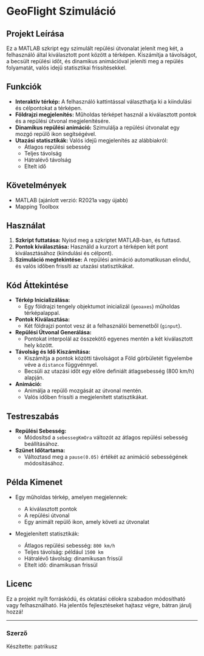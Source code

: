 # GeoFlight Szimuláció

## Projekt Leírása
Ez a MATLAB szkript egy szimulált repülési útvonalat jelenít meg két, a felhasználó által kiválasztott pont között a térképen. Kiszámítja a távolságot, a becsült repülési időt, és dinamikus animációval jeleníti meg a repülés folyamatát, valós idejű statisztikai frissítésekkel.

## Funkciók
- **Interaktív térkép:** A felhasználó kattintással választhatja ki a kiindulási és célpontokat a térképen.
- **Földrajzi megjelenítés:** Műholdas térképet használ a kiválasztott pontok és a repülési útvonal megjelenítésére.
- **Dinamikus repülési animáció:** Szimulálja a repülési útvonalat egy mozgó repülő ikon segítségével.
- **Utazási statisztikák:** Valós idejű megjelenítés az alábbiakról:
  - Átlagos repülési sebesség
  - Teljes távolság
  - Hátralévő távolság
  - Eltelt idő

## Követelmények
- MATLAB (ajánlott verzió: R2021a vagy újabb)
- Mapping Toolbox

## Használat
1. **Szkript futtatása:** Nyisd meg a szkriptet MATLAB-ban, és futtasd.
2. **Pontok kiválasztása:** Használd a kurzort a térképen két pont kiválasztásához (kiindulási és célpont).
3. **Szimuláció megtekintése:** A repülési animáció automatikusan elindul, és valós időben frissíti az utazási statisztikákat.

## Kód Áttekintése
- **Térkép Inicializálása:**
  - Egy földrajzi tengely objektumot inicializál (`geoaxes`) műholdas térképalappal.
- **Pontok Kiválasztása:**
  - Két földrajzi pontot vesz át a felhasználói bemenetből (`ginput`).
- **Repülési Útvonal Generálása:**
  - Pontokat interpolál az összekötő egyenes mentén a két kiválasztott hely között.
- **Távolság és Idő Kiszámítása:**
  - Kiszámítja a pontok közötti távolságot a Föld görbületét figyelembe véve a `distance` függvénnyel.
  - Becsüli az utazási időt egy előre definiált átlagsebesség (800 km/h) alapján.
- **Animáció:**
  - Animálja a repülő mozgását az útvonal mentén.
  - Valós időben frissíti a megjelenített statisztikákat.

## Testreszabás
- **Repülési Sebesség:**
  - Módosítsd a `sebessegKmOra` változót az átlagos repülési sebesség beállításához.
- **Szünet Időtartama:**
  - Változtasd meg a `pause(0.05)` értékét az animáció sebességének módosításához.

## Példa Kimenet
- Egy műholdas térkép, amelyen megjelennek:
  - A kiválasztott pontok
  - A repülési útvonal
  - Egy animált repülő ikon, amely követi az útvonalat
  
- Megjelenített statisztikák:
  - Átlagos repülési sebesség: `800 km/h`
  - Teljes távolság: például `1500 km`
  - Hátralévő távolság: dinamikusan frissül
  - Eltelt idő: dinamikusan frissül

## Licenc
Ez a projekt nyílt forráskódú, és oktatási célokra szabadon módosítható vagy felhasználható. Ha jelentős fejlesztéseket hajtasz végre, bátran járulj hozzá!

---

### Szerző
Készítette: patrikusz
